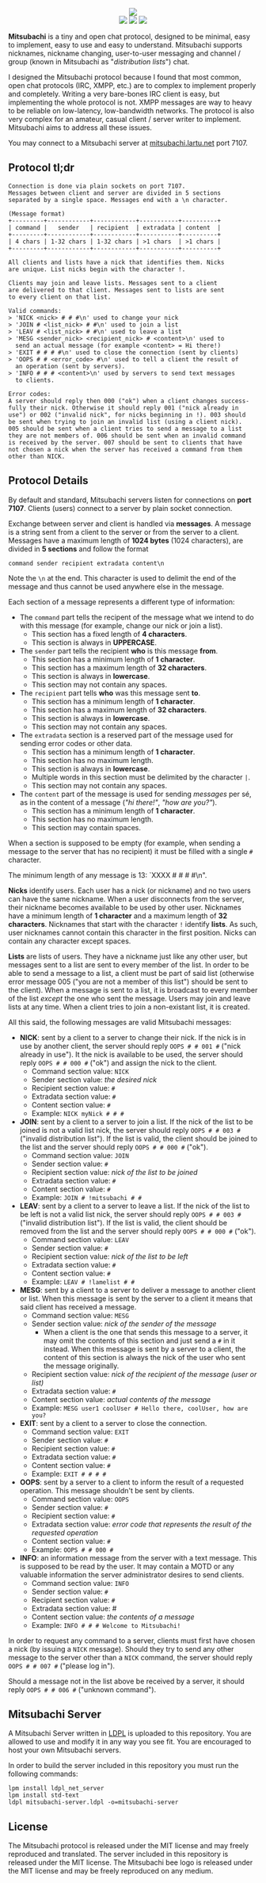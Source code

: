 <p align="center">
  <img src="https://raw.githubusercontent.com/Lartu/mitsubachi/master/images/mitsubachi-logo.png">
  <br>
  <img src="https://img.shields.io/badge/license-MIT-gold?style=flat-square">
  <img src="https://img.shields.io/badge/version-1.0-green.svg?style=flat-square">
  <img src="https://img.shields.io/badge/miba-!mitsubachi-orange.svg?style=flat-square">
</p>

**Mitsubachi** is a tiny and open chat protocol, designed to be minimal, easy to implement,
easy to use and easy to understand. Mitsubachi supports nicknames, nickname changing,
user-to-user messaging and channel / group (known in Mitsubachi as "_distribution lists_") chat.

I designed the Mitsubachi protocol because I found that most common, open chat protocols
(IRC, XMPP, etc.) are to complex to implement properly and completely. Writing a very
bare-bones IRC client is easy, but implementing the whole protocol is not. XMPP messages
are way to heavy to be reliable on low-latency, low-bandwidth networks. The protocol is
also very complex for an amateur, casual client / server writer to implement. Mitsubachi
aims to address all these issues.

You may connect to a Mitsubachi server at [mitsubachi.lartu.net](mitsubachi.lartu.net) port 7107.

## Protocol tl;dr

```
Connection is done via plain sockets on port 7107.
Messages between client and server are divided in 5 sections
separated by a single space. Messages end with a \n character.

(Message format)
+---------+------------+------------+-----------+----------+
| command |   sender   | recipient  | extradata | content  |
+---------+------------+------------+-----------+----------+
| 4 chars | 1-32 chars | 1-32 chars | >1 chars  | >1 chars |
+---------+------------+------------+-----------+----------+

All clients and lists have a nick that identifies them. Nicks
are unique. List nicks begin with the character !.

Clients may join and leave lists. Messages sent to a client
are delivered to that client. Messages sent to lists are sent
to every client on that list.

Valid commands:
> 'NICK <nick> # # #\n' used to change your nick
> 'JOIN # <list_nick> # #\n' used to join a list
> 'LEAV # <list_nick> # #\n' used to leave a list
> 'MESG <sender_nick> <recipient_nick> # <content>\n' used to
  send an actual message (for example <content> = Hi there!)
> 'EXIT # # # #\n' used to close the connection (sent by clients)
> 'OOPS # # <error_code> #\n' used to tell a client the result of
  an operation (sent by servers).
> 'INFO # # # <content>\n' used by servers to send text messages
  to clients.
  
Error codes:
A server should reply then 000 ("ok") when a client changes success-
fully their nick. Otherwise it should reply 001 ("nick already in
use") or 002 ("invalid nick", for nicks beginning in !). 003 should
be sent when trying to join an invalid list (using a client nick).
005 should be sent when a client tries to send a message to a list
they are not members of. 006 should be sent when an invalid command
is received by the server. 007 should be sent to clients that have
not chosen a nick when the server has received a command from them
other than NICK.
```

## Protocol Details

By default and standard, Mitsubachi servers listen for connections on **port 7107**. Clients
(users) connect to a server by plain socket connection. 

Exchange between server and client is handled via **messages**. A message is a string sent
from a client to the server or from the server to a client. Messages have a maximum length
of **1024 bytes** (1024 characters), are divided in **5 sections** and follow the format
```
command sender recipient extradata content\n
```
Note the `\n` at the end. This character is used to delimit the end of the message and thus
cannot be used anywhere else in the message.

Each section of a message represents a different type of information:
- The `command` part tells
the recipent of the message what we intend to do with this message (for example, change our nick or join a list).
  - This section has a fixed length of **4 characters**.
  - This section is always in **UPPERCASE**.
- The `sender` part tells the recipient **who** is this message **from**.
  - This section has a minimum length of **1 character**.
  - This section has a maximum length of **32 characters**.
  - This section is always in **lowercase**.
  - This section may not contain any spaces.
- The `recipient` part tells **who** was this message sent **to**.
  - This section has a minimum length of **1 character**.
  - This section has a maximum length of **32 characters**.
  - This section is always in **lowercase**.
  - This section may not contain any spaces.
- The `extradata` section is a reserved part of the message used for sending error codes or other
data.
  - This section has a minimum length of **1 character**.
  - This section has no maximum length.
  - This section is always in **lowercase**.
  - Multiple words in this section must be delimited by the character `|`.
  - This section may not contain any spaces.
- The `content` part of the message is used for sending _messages_ per sé, as in the content of
a message (_"hi there!"_, _"how are you?"_).
  - This section has a minimum length of **1 character**.
  - This section has no maximum length.
  - This section may contain spaces.
  
When a section is supposed to be empty (for example, when sending a message to the server that
has no recipient) it must be filled with a single `#` character.

The minimum length of any message is 13: `XXXX # # # #\n".

**Nicks** identify users. Each user has a nick (or nickname) and no two users can have the same
nickname. When a user disconnects from the server, their nickname becomes available to be used
by other user. Nicknames have a minimum length of **1 character** and a maximum length of
**32 characters**. Nicknames that start with the character `!` identify **lists**. As such,
user nicknames cannot contain this character in the first position. Nicks can contain any
character except spaces.

**Lists** are lists of users. They have a nickname just like any other user, but messages sent to
a list are sent to every member of the list. In order to be able to send a message to a list, a
client must be part of said list (otherwise error message 005 ("you are not a member of this list") should be sent to the client). When a message is sent to a list, it is broadcast to every member
of the list _except_ the one who sent the message. Users may join and leave lists at any time.
When a client tries to join a non-existant list, it is created.

All this said, the following messages are valid Mitsubachi messages:
 - **NICK**: sent by a client to a server to change their nick. If the nick is in use by another client, the server should
 reply `OOPS # # 001 #` ("nick already in use"). It the nick is available to be used, the server should reply `OOPS # # 000 #` ("ok") and assign the nick to the client.
   - Command section value: `NICK`
   - Sender section value: _the desired nick_
   - Recipient section value: `#`
   - Extradata section value: `#`
   - Content section value: `#`
   - Example: `NICK myNick # # #`
 - **JOIN**: sent by a client to a server to join a list. If the nick of the list to be joined is not a valid list nick, the server should
 reply `OOPS # # 003 #` ("invalid distribution list"). If the list is valid, the client should be joined to the list and the server should reply `OOPS # # 000 #` ("ok").
   - Command section value: `JOIN`
   - Sender section value: `#`
   - Recipient section value: _nick of the list to be joined_
   - Extradata section value: `#`
   - Content section value: `#`
   - Example: `JOIN # !mitsubachi # #`
 - **LEAV**: sent by a client to a server to leave a list. If the nick of the list to be left is not a valid list nick, the server should
 reply `OOPS # # 003 #` ("invalid distribution list"). If the list is valid, the client should be removed from the list and the server should reply `OOPS # # 000 #` ("ok").
   - Command section value: `LEAV`
   - Sender section value: `#`
   - Recipient section value: _nick of the list to be left_
   - Extradata section value: `#`
   - Content section value: `#`
   - Example: `LEAV # !lamelist # #`
- **MESG**: sent by a client to a server to deliver a message to another client or list. When this
message is sent by the server to a client it means that said client has received a message.
   - Command section value: `MESG`
   - Sender section value: _nick of the sender of the message_
     - When a client is the one that sends this message to a server, it may omit the contents 
     of this section and just send a `#` in it instead. When this message is sent by a server
     to a client, the content of this section is always the nick of the user who sent the message
     originally.
   - Recipient section value: _nick of the recipient of the message (user or list)_
   - Extradata section value: `#`
   - Content section value: _actual contents of the message_
   - Example: `MESG user1 coolUser # Hello there, coolUser, how are you?`
 - **EXIT**: sent by a client to a server to close the connection.
   - Command section value: `EXIT`
   - Sender section value: `#`
   - Recipient section value: `#`
   - Extradata section value: `#`
   - Content section value: `#`
   - Example: `EXIT # # # #`
 - **OOPS**: sent by a server to a client to inform the result of a requested operation. This message
 shouldn't be sent by clients.
   - Command section value: `OOPS`
   - Sender section value: `#`
   - Recipient section value: `#`
   - Extradata section value: _error code that represents the result of the requested operation_
   - Content section value: `#`
   - Example: `OOPS # # 000 #`
 - **INFO**: an information message from the server with a text message. This is supposed to be read
 by the user. It may contain a MOTD or any valuable information the server administrator desires to
 send clients.
   - Command section value: `INFO`
   - Sender section value: `#`
   - Recipient section value: `#`
   - Extradata section value: #
   - Content section value: _the contents of a message_
   - Example: `INFO # # # Welcome to Mitsubachi!`

In order to request any command to a server, clients must first have chosen a nick (by issuing a `NICK` message). Should
they try to send any other message to the server other than a `NICK` command, the server should reply `OOPS # # 007 #` ("please log in").

Should a message not in the list above be received by a server, it should reply `OOPS # # 006 #` ("unknown command").

## Mitsubachi Server

A Mitsubachi Server written in [LDPL](https://github.com/lartu/ldpl) is uploaded to this repository. You are allowed to
use and modify it in any way you see fit. You are encouraged to host your own Mitsubachi servers.

In order to build the server included in this repository you must run the following commands:

```
lpm install ldpl_net_server
lpm install std-text
ldpl mitsubachi-server.ldpl -o=mitsubachi-server
```

## License

The Mitsubachi protocol is released under the MIT license and may freely reproduced and translated. The server included
in this repository is released under the MIT license. The Mitsubachi bee logo is released under the MIT license and may
be freely reproduced on any medium.
